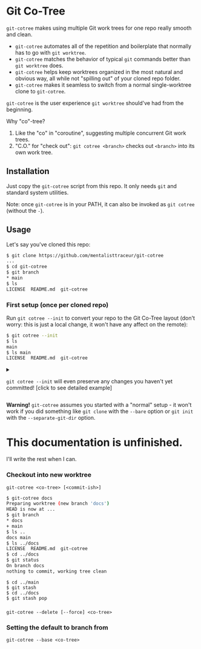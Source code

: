 # Git Co-Tree

`git-cotree` makes using multiple Git work
trees for one repo really smooth and clean.

* `git-cotree` automates all of the repetition
  and boilerplate that normally has to go with
  `git worktree`.
* `git-cotree` matches the behavior of typical
  `git` commands better than `git worktree` does.
* `git-cotree` helps keep worktrees organized
  in the most natural and obvious way, all while
  not "spilling out" of your cloned repo folder.
* `git-cotree` makes it seamless to switch from
  a normal single-worktree clone to `git-cotree`.

`git-cotree` is the user experience `git
worktree` should've had from the beginning.

Why "co"-tree?

1. Like the "co" in "coroutine", suggesting
   multiple concurrent Git work trees.
2. "C.O." for "check out": `git cotree <branch>`
   checks out `<branch>` into its own work tree.


## Installation

Just copy the `git-cotree` script from this repo.
It only needs `git` and standard system utilities.

Note: once `git-cotree` is in your PATH, it can
also be invoked as `git cotree` (without the `-`).


## Usage

Let's say you've cloned this repo:

```sh
$ git clone https://github.com/mentalisttraceur/git-cotree
...
$ cd git-cotree
$ git branch
* main
$ ls
LICENSE  README.md  git-cotree
```

### First setup (once per cloned repo)

Run `git cotree --init` to convert your repo to the
Git Co-Tree layout (don't worry: this is just a local
change, it won't have any affect on the remote):

```sh
$ git cotree --init
$ ls
main
$ ls main
LICENSE  README.md  git-cotree
```

<details><summary>

`git cotree --init` will even preserve any changes you
haven't yet committed! [click to see detailed example]

</summary>

```sh
$ git clone https://github.com/mentalisttraceur/git-cotree
...
$ cd git-cotree
$ ls
LICENSE  README.md  git-cotree
$ echo "Example change" >>README.md
$ git add README.md
$ echo "Example change 2" >>README.md
$ echo "Mine now" >LICENSE
$ touch xyz
$ printf 'xyz\n' >.gitignore
$ mkdir empty-directory
$ ls
LICENSE  README.md  empty-directory  git-cotree  xyz
$ git status
On branch main
Your branch is up to date with 'origin/main'.

Changes to be committed:
  (use "git restore --staged <file>..." to unstage)
        modified:   README.md

Changes not staged for commit:
  (use "git add <file>..." to update what will be committed)
  (use "git restore <file>..." to discard changes in working directory)
        modified:   LICENSE
        modified:   README.md

Untracked files:
  (use "git add <file>..." to include in what will be committed)
        .gitignore

$ git cotree --init
$ ls
main
$ cd main
$ ls
LICENSE  README.md  empty-directory  git-cotree  xyz
$ git status
On branch main
Your branch is up to date with 'origin/main'.

Changes to be committed:
  (use "git restore --staged <file>..." to unstage)
        modified:   README.md

Changes not staged for commit:
  (use "git add <file>..." to update what will be committed)
  (use "git restore <file>..." to discard changes in working directory)
        modified:   LICENSE
        modified:   README.md

Untracked files:
  (use "git add <file>..." to include in what will be committed)
        .gitignore

```

Staged changes, unstaged changes, untracked and ignored
files and directories, all there after the conversion!

</details>

**Warning!** `git-cotree` assumes you started with
a "normal" setup - it won't work if you did something
like `git clone` with the `--bare` option or `git init`
with the `--separate-git-dir` option.


# This documentation is unfinished.

I'll write the rest when I can.


### Checkout into new worktree

```
git-cotree <co-tree> [<commit-ish>]
```

```sh
$ git-cotree docs
Preparing worktree (new branch 'docs')
HEAD is now at ...
$ git branch
* docs
+ main
$ ls ..
docs main
$ ls ../docs
LICENSE  README.md  git-cotree
$ cd ../docs
$ git status 
On branch docs
nothing to commit, working tree clean
```

```
$ cd ../main
$ git stash
$ cd ../docs
$ git stash pop
```


###
    git-cotree --delete [--force] <co-tree>
    

### Setting the default to branch from
 
<!--
If you're in a worktree, new branches work
as normal - they start from the commit you
are currently on.

But if you're not in a worktree (you are in
the main repo directory which contains all
of the work trees) what branch should you
-->

```
git-cotree --base <co-tree>
```